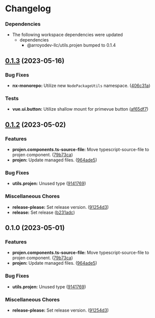 # Changelog

### Dependencies

* The following workspace dependencies were updated
  * dependencies
    * @arroyodev-llc/utils.projen bumped to 0.1.4

## [0.1.3](https://github.com/ArroyoDev-LLC/components/compare/@arroyodev-llc/projen.component.typescript-source-file-v0.1.2...@arroyodev-llc/projen.component.typescript-source-file-v0.1.3) (2023-05-16)


### Bug Fixes

* **nx-monorepo:** Utilize new `NodePackageUtils` namespace. ([406c31a](https://github.com/ArroyoDev-LLC/components/commit/406c31a0eb77c5de44b36d34453602b388c33227))


### Tests

* **vue.ui.button:** Utilize shallow mount for primevue button ([af65df7](https://github.com/ArroyoDev-LLC/components/commit/af65df7ce7c9ea6d0d12f7ac284a59f7aaf90c40))

## [0.1.2](https://github.com/ArroyoDev-LLC/components/compare/@arroyodev-llc/projen.component.typescript-source-file-v0.1.0...@arroyodev-llc/projen.component.typescript-source-file-v0.1.2) (2023-05-02)


### Features

* **projen.components.ts-source-file:** Move typescript-source-file to projen component. ([79b73ca](https://github.com/ArroyoDev-LLC/components/commit/79b73cacb6010b9a5963131c228fd4c95f45a854))
* **projen:** Update managed files. ([964ade5](https://github.com/ArroyoDev-LLC/components/commit/964ade56809db26a69c569eab4d3520cdb30c93f))


### Bug Fixes

* **utils.projen:** Unused type ([9141769](https://github.com/ArroyoDev-LLC/components/commit/91417699cfbdf16c57fcfb2caea522bc4ece785d))


### Miscellaneous Chores

* **release-please:** Set release version. ([91254d3](https://github.com/ArroyoDev-LLC/components/commit/91254d37f198bb0d7366d786fa56a3266dac77d8))
* **release:** Set release ([b231adc](https://github.com/ArroyoDev-LLC/components/commit/b231adc5f371681d5e2b52358be34fa451fd69db))

## 0.1.0 (2023-05-01)


### Features

* **projen.components.ts-source-file:** Move typescript-source-file to projen component. ([79b73ca](https://github.com/ArroyoDev-LLC/components/commit/79b73cacb6010b9a5963131c228fd4c95f45a854))
* **projen:** Update managed files. ([964ade5](https://github.com/ArroyoDev-LLC/components/commit/964ade56809db26a69c569eab4d3520cdb30c93f))


### Bug Fixes

* **utils.projen:** Unused type ([9141769](https://github.com/ArroyoDev-LLC/components/commit/91417699cfbdf16c57fcfb2caea522bc4ece785d))


### Miscellaneous Chores

* **release-please:** Set release version. ([91254d3](https://github.com/ArroyoDev-LLC/components/commit/91254d37f198bb0d7366d786fa56a3266dac77d8))
